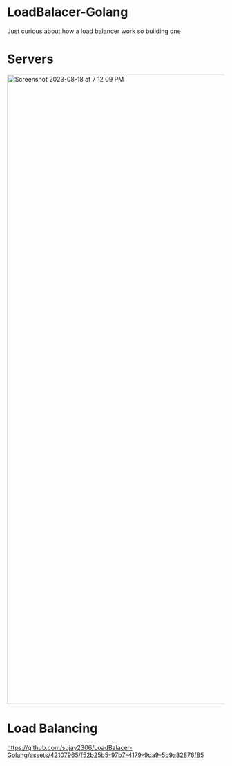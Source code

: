 # LoadBalacer-Golang
Just curious about how a load balancer work so building one

# Servers
<img width="1457" alt="Screenshot 2023-08-18 at 7 12 09 PM" src="https://github.com/sujay2306/LoadBalacer-Golang/assets/42107965/d11597f0-25d5-4af3-9639-97c1e9d6351d">

# Load Balancing
https://github.com/sujay2306/LoadBalacer-Golang/assets/42107965/f52b25b5-97b7-4179-9da9-5b9a82876f85

